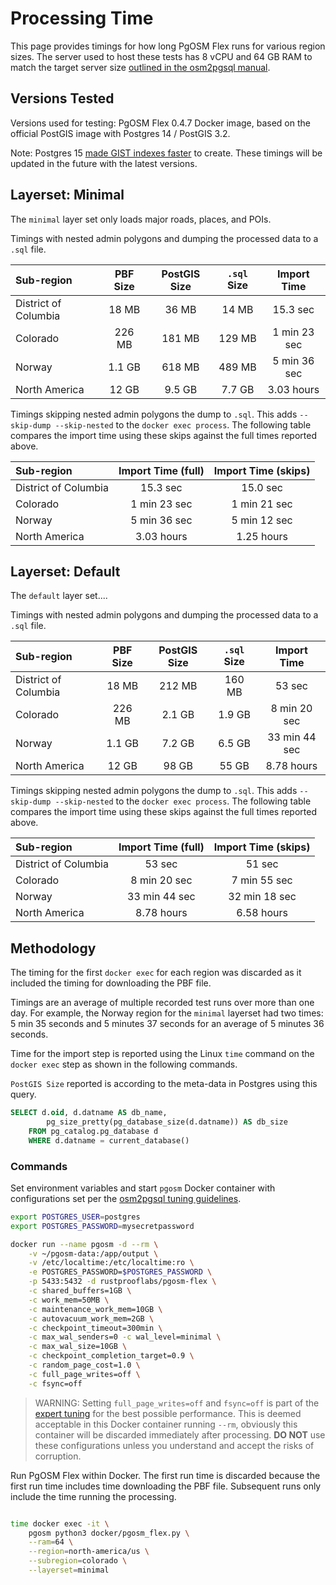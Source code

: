 # Processing Time

This page provides timings for how long PgOSM Flex runs for various region sizes.
The server used to host these tests has 8 vCPU and 64 GB RAM to match the target
server size [outlined in the osm2pgsql manual](https://osm2pgsql.org/doc/manual.html#preparing-the-database).


## Versions Tested

Versions used for testing: PgOSM Flex 0.4.7 Docker image, based on the official
PostGIS image with Postgres 14 / PostGIS 3.2.

Note: Postgres 15 [made GIST indexes faster](https://osm2pgsql.org/news/2023/01/22/faster-with-postgresql15.html)
to create.  These timings will be updated in the future with the latest versions.


## Layerset:  Minimal

The `minimal` layer set only loads major roads, places, and POIs.

Timings with nested admin polygons and dumping the processed data to a `.sql`
file.


| Sub-region            | PBF Size | PostGIS Size | `.sql` Size |  Import Time  |
| :---                  |    :-:    |      :-:    |    :-:      |      :-:      |
| District of Columbia  |   18 MB   |    36 MB    |    14 MB    |    15.3 sec   |
| Colorado              |   226 MB  |    181 MB   |   129 MB    | 1 min 23 sec  |
| Norway                |   1.1 GB  |    618 MB   |   489 MB    | 5 min 36 sec  |
| North America         |   12 GB   |    9.5 GB   |   7.7 GB    |  3.03 hours   |



Timings skipping nested admin polygons the dump to `.sql`.  This adds
`--skip-dump --skip-nested` to the `docker exec process`. The following
table compares the import time using these skips against the full times reported
above.


| Sub-region            |  Import Time (full)  |  Import Time (skips)  |
| :---                  |         :-:          |         :-:           |
| District of Columbia  |        15.3 sec      |        15.0 sec       |
| Colorado              |     1 min 23 sec     |     1 min 21 sec      |
| Norway                |     5 min 36 sec     |     5 min 12 sec      |
| North America         |      3.03 hours      |      1.25 hours       |


## Layerset:  Default

The `default` layer set....

Timings with nested admin polygons and dumping the processed data to a `.sql`
file.


| Sub-region            | PBF Size  | PostGIS Size | `.sql` Size |  Import Time  |
| :---                  |    :-:    |      :-:     |    :-:      |      :-:      |
| District of Columbia  |   18 MB   |    212 MB    |   160 MB    |     53 sec    |
| Colorado              |   226 MB  |    2.1 GB    |   1.9 GB    | 8 min 20 sec  |
| Norway                |   1.1 GB  |    7.2 GB    |   6.5 GB    | 33 min 44 sec |
| North America         |   12 GB   |     98 GB    |    55 GB    |   8.78 hours  |



Timings skipping nested admin polygons the dump to `.sql`.  This adds
`--skip-dump --skip-nested` to the `docker exec process`. The following
table compares the import time using these skips against the full times reported
above.


| Sub-region            |  Import Time (full) |  Import Time (skips)  |
| :---                  |         :-:         |          :-:          |
| District of Columbia  |        53 sec       |         51 sec        |
| Colorado              |    8 min 20 sec     |     7 min 55 sec      |
| Norway                |    33 min 44 sec    |    32 min 18 sec      |
| North America         |      8.78 hours     |      6.58 hours       |


## Methodology

The timing for the first `docker exec` for each region was discarded as
it included the timing for downloading the PBF file.

Timings are an average of multiple recorded test runs over more than one day.
For example, the Norway region for the `minimal` layerset had two times: 5 min 35 seconds
and 5 minutes 37 seconds for an average of 5 minutes 36 seconds.

Time for the import step is reported using the Linux `time` command on the `docker exec`
step as shown in the following commands.


`PostGIS Size` reported is according to the meta-data in Postgres using this query.

```sql
SELECT d.oid, d.datname AS db_name,
        pg_size_pretty(pg_database_size(d.datname)) AS db_size
    FROM pg_catalog.pg_database d
    WHERE d.datname = current_database()
```


### Commands

Set environment variables and start `pgosm` Docker container with configurations
set per the [osm2pgsql tuning guidelines](https://osm2pgsql.org/doc/manual.html#tuning-the-postgresql-server).


```bash
export POSTGRES_USER=postgres
export POSTGRES_PASSWORD=mysecretpassword

docker run --name pgosm -d --rm \
    -v ~/pgosm-data:/app/output \
    -v /etc/localtime:/etc/localtime:ro \
    -e POSTGRES_PASSWORD=$POSTGRES_PASSWORD \
    -p 5433:5432 -d rustprooflabs/pgosm-flex \
    -c shared_buffers=1GB \
    -c work_mem=50MB \
    -c maintenance_work_mem=10GB \
    -c autovacuum_work_mem=2GB \
    -c checkpoint_timeout=300min \
    -c max_wal_senders=0 -c wal_level=minimal \
    -c max_wal_size=10GB \
    -c checkpoint_completion_target=0.9 \
    -c random_page_cost=1.0 \
    -c full_page_writes=off \
    -c fsync=off
```

> WARNING:  Setting `full_page_writes=off` and `fsync=off` is part of the [expert tuning](https://osm2pgsql.org/doc/manual.html#expert-tuning) for the best possible performance.  This is deemed acceptable in this Docker container running `--rm`, obviously this container will be discarded immediately after processing. **DO NOT** use these configurations unless you understand and accept the risks of corruption.



Run PgOSM Flex within Docker.  The first run time is discarded because the first
run time includes time downloading the PBF file.  Subsequent runs only include the 
time running the processing.

```bash

time docker exec -it \
    pgosm python3 docker/pgosm_flex.py \
    --ram=64 \
    --region=north-america/us \
    --subregion=colorado \
    --layerset=minimal
```

